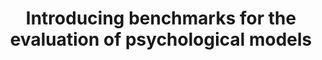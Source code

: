 ---
title: "Introducing benchmarks for the evaluation of psychological models"
description: "Quantitative research in psychology and neighboring field emphasizes explanation and in-sample effect sizes over demonstrating models' ability to predict on unseen data (generalization).  \n
In a methods paper that interleaves theoretical arguments with empirical demonstrations (code available in [this repo](https://github.com/rbroc/benchmarks_paper)), we show how psychology would benefit from adopting benchmarking as a consensus paradigm for model evaluation.  \n
We discuss how psychology can learn from both the strengths and the known weaknesses (e.g., biases, overfitting) of benchmarking in ML, discuss first steps for introducing these new practices in the field, and outline their potential to increase the practical utility of the outputs of psychological research.  \n
This article has been published in *Advances in Methods and Practices in Psychological Sciences*, and it available at: https://journals.sagepub.com/doi/full/10.1177/25152459211026864"
repo: "benchmarks_paper"
tags: ["research methods", "evaluation", "machine learning"]
weight: 6
draft: false
---